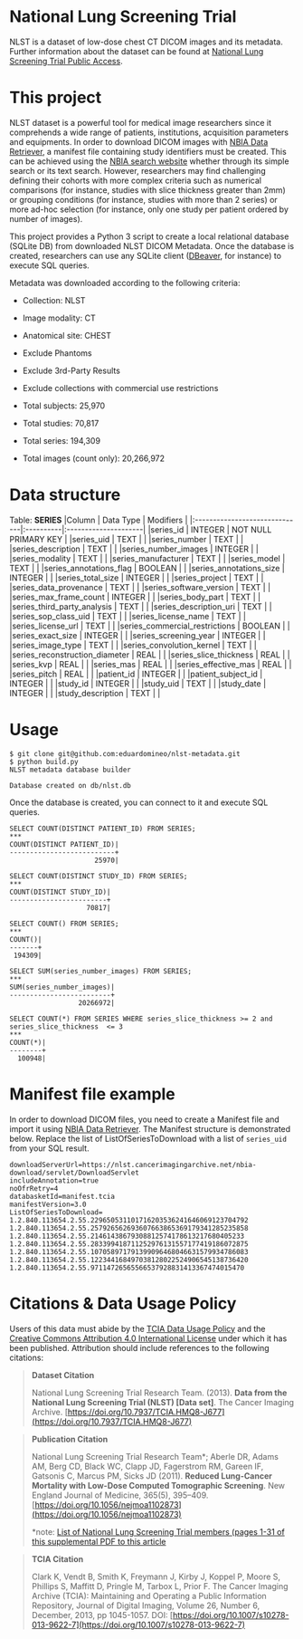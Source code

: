 # National Lung Screening Trial
NLST is a dataset of low-dose chest CT DICOM images and its metadata. Further information about the dataset can be found at [National Lung Screening Trial Public Access](https://wiki.cancerimagingarchive.net/display/NLST/National+Lung+Screening+Trial).

# This project
NLST dataset is a powerful tool for medical image researchers since it comprehends a wide range of patients, institutions, acquisition parameters and equipments. In order to download DICOM images with [NBIA Data Retriever](https://wiki.cancerimagingarchive.net/display/NBIA/Downloading+TCIA+Images), a manifest file containing study identifiers must be created. This can be achieved using the [NBIA search website](https://nlst.cancerimagingarchive.net/nbia-search/) whether through its simple search or its text search. However, researchers may find challenging defining their cohorts with more complex criteria such as numerical comparisons (for instance, studies with slice thickness greater than 2mm) or grouping conditions (for instance, studies with more than 2 series) or more ad-hoc selection (for instance, only one study per patient ordered by number of images).

This project provides a Python 3 script to create a local relational database (SQLite DB) from downloaded NLST DICOM Metadata. Once the database is created, researchers can use any SQLite client ([DBeaver](https://dbeaver.io/download/), for instance) to execute SQL queries.

Metadata was downloaded according to the following criteria:

* Collection: NLST
* Image modality: CT
* Anatomical site: CHEST
* Exclude Phantoms
* Exclude 3rd-Party Results
* Exclude collections with commercial use restrictions


* Total subjects: 25,970
* Total studies: 70,817
* Total series: 194,309
* Total images (count only): 20,266,972


# Data structure

Table: **SERIES**
|Column                         | Data Type | Modifiers            |
|:------------------------------|:----------|:---------------------|
|series_id                      | INTEGER   | NOT NULL PRIMARY KEY |
|series_uid                     | TEXT      |                      |
|series_number                  | TEXT      |                      |
|series_description             | TEXT      |                      |
|series_number_images           | INTEGER   |                      |
|series_modality                | TEXT      |                      |
|series_manufacturer            | TEXT      |                      |
|series_model                   | TEXT      |                      |
|series_annotations_flag        | BOOLEAN   |                      |
|series_annotations_size        | INTEGER   |                      |
|series_total_size              | INTEGER   |                      |
|series_project                 | TEXT      |                      |
|series_data_provenance         | TEXT      |                      |
|series_software_version        | TEXT      |                      |
|series_max_frame_count         | INTEGER   |                      |
|series_body_part               | TEXT      |                      |
|series_third_party_analysis    | TEXT      |                      |
|series_description_uri         | TEXT      |                      |
|series_sop_class_uid           | TEXT      |                      |
|series_license_name            | TEXT      |                      |
|series_license_url             | TEXT      |                      |
|series_commercial_restrictions | BOOLEAN   |                      |
|series_exact_size              | INTEGER   |                      |
|series_screening_year          | INTEGER   |                      |
|series_image_type              | TEXT      |                      |
|series_convolution_kernel      | TEXT      |                      |
|series_reconstruction_diameter | REAL      |                      |
|series_slice_thickness         | REAL      |                      |
|series_kvp                     | REAL      |                      |
|series_mas                     | REAL      |                      |
|series_effective_mas           | REAL      |                      |
|series_pitch                   | REAL      |                      |
|patient_id                     | INTEGER   |                      |
|patient_subject_id             | INTEGER   |                      |
|study_id                       | INTEGER   |                      |
|study_uid                      | TEXT      |                      |
|study_date                     | INTEGER   |                      |
|study_description              | TEXT      |                      |



# Usage

```
$ git clone git@github.com:eduardomineo/nlst-metadata.git
$ python build.py
NLST metadata database builder

Database created on db/nlst.db
```

Once the database is created, you can connect to it and execute SQL queries.

```
SELECT COUNT(DISTINCT PATIENT_ID) FROM SERIES;
***
COUNT(DISTINCT PATIENT_ID)|
--------------------------+
                     25970|
```

```
SELECT COUNT(DISTINCT STUDY_ID) FROM SERIES;
***
COUNT(DISTINCT STUDY_ID)|
------------------------+
                   70817|
```

```
SELECT COUNT() FROM SERIES;
***
COUNT()|
-------+
 194309|
```

```
SELECT SUM(series_number_images) FROM SERIES;
***
SUM(series_number_images)|
-------------------------+
                 20266972|
```

```
SELECT COUNT(*) FROM SERIES WHERE series_slice_thickness >= 2 and series_slice_thickness  <= 3
***
COUNT(*)|
--------+
  100948|
```


# Manifest file example
In order to download DICOM files, you need to create a Manifest file and import it using [NBIA Data Retriever](https://wiki.cancerimagingarchive.net/display/NBIA/Downloading+TCIA+Images). The Manifest structure is demonstrated below. Replace the list of ListOfSeriesToDownload with a list of `series_uid` from your SQL result.

```
downloadServerUrl=https://nlst.cancerimagingarchive.net/nbia-download/servlet/DownloadServlet
includeAnnotation=true
noOfrRetry=4
databasketId=manifest.tcia
manifestVersion=3.0
ListOfSeriesToDownload=
1.2.840.113654.2.55.229650531101716203536241646069123704792
1.2.840.113654.2.55.257926562693607663865369179341285235858
1.2.840.113654.2.55.21461438679308812574178613217680405233
1.2.840.113654.2.55.283399418711252976131557177419186072875
1.2.840.113654.2.55.107058971791399096468046631579934786083
1.2.840.113654.2.55.122344168497038128022524906545138736420
1.2.840.113654.2.55.97114726565566537928831413367474015470
```


# Citations & Data Usage Policy

Users of this data must abide by the [TCIA Data Usage Policy](https://wiki.cancerimagingarchive.net/x/c4hF) and the [Creative Commons Attribution 4.0 International License](https://creativecommons.org/licenses/by/4.0/) under which it has been published. Attribution should include references to the following citations:

> **Dataset Citation**
>
> National Lung Screening Trial Research Team. (2013). **Data from the National Lung Screening Trial (NLST) [Data set]**. The Cancer Imaging Archive. [https://doi.org/10.7937/TCIA.HMQ8-J677](https://doi.org/10.7937/TCIA.HMQ8-J677)

> **Publication Citation**
>
> National Lung Screening Trial Research Team*; Aberle DR, Adams AM, Berg CD, Black WC, Clapp JD, Fagerstrom RM, Gareen IF, Gatsonis C, Marcus PM, Sicks JD (2011). **Reduced Lung-Cancer Mortality with Low-Dose Computed Tomographic Screening**. New England Journal of Medicine, 365(5), 395–409. [https://doi.org/10.1056/nejmoa1102873](https://doi.org/10.1056/nejmoa1102873)
>
> *note:  [List of National Lung Screening Trial members (pages 1-31 of this supplemental PDF to this article](https://www.ncbi.nlm.nih.gov/pmc/articles/PMC4356534/bin/NIHMS320819-supplement-Supplement1.pdf)

> **TCIA Citation**
>
> Clark K, Vendt B, Smith K, Freymann J, Kirby J, Koppel P, Moore S, Phillips S, Maffitt D, Pringle M, Tarbox L, Prior F. The Cancer Imaging Archive (TCIA): Maintaining and Operating a Public Information Repository, Journal of Digital Imaging, Volume 26, Number 6, December, 2013, pp 1045-1057. DOI: [https://doi.org/10.1007/s10278-013-9622-7](https://doi.org/10.1007/s10278-013-9622-7)
